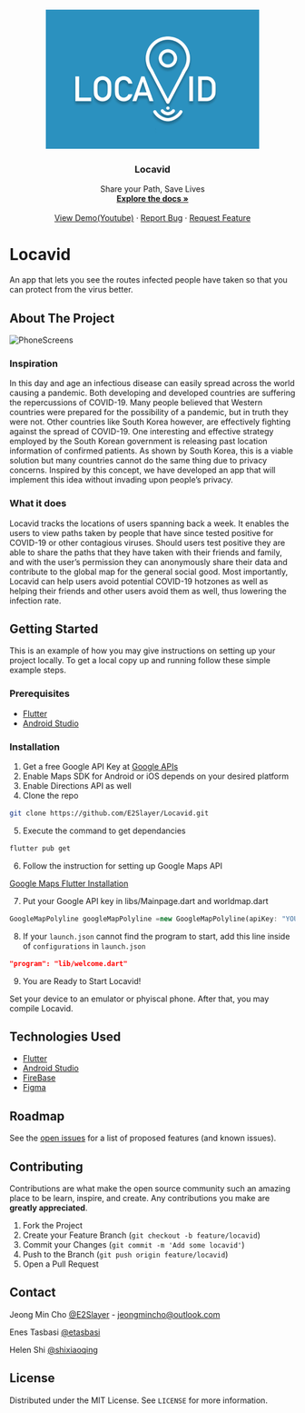 
<!-- PROJECT LOGO -->
<br />
<p align="center">
  
  <a href="https://github.com/E2Slayer/Locavid">
    <img src="images/logo_original.png" alt="Logo">
  </a>

  <h3 align="center">Locavid</h3>

  <p align="center">
    Share your Path, Save Lives
    <br />
    <a href="https://github.com/E2Slayer/Locavid"><strong>Explore the docs »</strong></a>
    <br />
    <br />
    <a href="https://www.youtube.com/watch?v=dB-69tWjUGs">View Demo(Youtube)</a>
    ·
    <a href="https://github.com/E2Slayer/Locavid/issues">Report Bug</a>
    ·
    <a href="hhttps://github.com/E2Slayer/Locavid/issues">Request Feature</a>
  
  </p>
</p>

# Locavid
An app that lets you see the routes infected people have taken so that you can protect from the virus better.


<!-- ABOUT THE PROJECT -->
## About The Project

<img src="images/phonescreens.png" alt="PhoneScreens" max-width:50 max-height:50>

### Inspiration
  In this day and age an infectious disease can easily spread across the world causing a pandemic. Both developing and developed countries are suffering the repercussions of COVID-19. Many people believed that Western countries were prepared for the possibility of a pandemic, but in truth they were not. Other countries like South Korea however, are effectively fighting against the spread of COVID-19. One interesting and effective strategy employed by the South Korean government is releasing past location information of confirmed patients. As shown by South Korea, this is a viable solution but many countries cannot do the same thing due to privacy concerns. Inspired by this concept, we have developed an app that will implement this idea without invading upon people’s privacy.

### What it does
  Locavid tracks the locations of users spanning back a week. It enables the users to view paths taken by people that have since tested positive for COVID-19 or other contagious viruses. Should users test positive they are able to share the paths that they have taken with their friends and family, and with the user’s permission they can anonymously share their data and contribute to the global map for the general social good. Most importantly, Locavid can help users avoid potential COVID-19 hotzones as well as helping their friends and other users avoid them as well, thus lowering the infection rate. 


<!-- GETTING STARTED -->
## Getting Started

This is an example of how you may give instructions on setting up your project locally.
To get a local copy up and running follow these simple example steps.

### Prerequisites

* [Flutter](https://flutter.dev/docs/get-started/install)
* [Android Studio](https://developer.android.com/studio?hl=nl)

### Installation

1. Get a free Google API Key at [Google APIs](https://console.developers.google.com/)
2. Enable Maps SDK for Android or iOS depends on your desired platform
3. Enable Directions API as well
4. Clone the repo
```sh
git clone https://github.com/E2Slayer/Locavid.git
```
5. Execute the command to get dependancies
```sh
flutter pub get
```
6. Follow the instruction for setting up Google Maps API

[Google Maps Flutter Installation](https://pub.dev/packages/google_maps_flutter)

7. Put your Google API key in libs/Mainpage.dart and worldmap.dart
```dart
GoogleMapPolyline googleMapPolyline =new GoogleMapPolyline(apiKey: "YOUR_KEY_HERE");
```

8. If your `launch.json` cannot find the program to start, add this line inside of `configurations` in `launch.json`
```json
"program": "lib/welcome.dart"
```

9. You are Ready to Start Locavid!

Set your device to an emulator or phyiscal phone.
After that, you may compile Locavid.


<!-- ROADMAP -->
## Technologies Used

* [Flutter](https://flutter.dev/docs/get-started/install)
* [Android Studio](https://developer.android.com/studio?hl=nl)
* [FireBase](https://firebase.google.com/)
* [Figma](https://www.figma.com/)

<!-- ROADMAP -->
## Roadmap

See the [open issues](https://github.com/E2Slayer/Locavid/) for a list of proposed features (and known issues).


<!-- CONTRIBUTING -->
## Contributing

Contributions are what make the open source community such an amazing place to be learn, inspire, and create. Any contributions you make are **greatly appreciated**.

1. Fork the Project
2. Create your Feature Branch (`git checkout -b feature/locavid`)
3. Commit your Changes (`git commit -m 'Add some locavid'`)
4. Push to the Branch (`git push origin feature/locavid`)
5. Open a Pull Request


<!-- CONTACT -->
## Contact

Jeong Min Cho [@E2Slayer](https://e2slayer.github.io/) - jeongmincho@outlook.com

Enes Tasbasi [@etasbasi](http://etasbasi.com)

Helen Shi [@shixiaoqing](https://github.com/shixiaoqing)

<!-- LICENSE -->
## License

Distributed under the MIT License. See `LICENSE` for more information.



